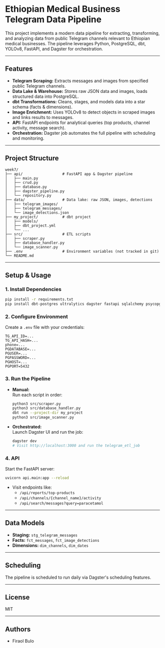 # Ethiopian Medical Business Telegram Data Pipeline

This project implements a modern data pipeline for extracting, transforming, and analyzing data from public Telegram channels relevant to Ethiopian medical businesses. The pipeline leverages Python, PostgreSQL, dbt, YOLOv8, FastAPI, and Dagster for orchestration.

---

## Features

- **Telegram Scraping:** Extracts messages and images from specified public Telegram channels.
- **Data Lake & Warehouse:** Stores raw JSON data and images, loads structured data into PostgreSQL.
- **dbt Transformations:** Cleans, stages, and models data into a star schema (facts & dimensions).
- **Image Enrichment:** Uses YOLOv8 to detect objects in scraped images and links results to messages.
- **API:** FastAPI endpoints for analytical queries (top products, channel activity, message search).
- **Orchestration:** Dagster job automates the full pipeline with scheduling and monitoring.

---

## Project Structure

```
week7/
├── api/                  # FastAPI app & Dagster pipeline
│   ├── main.py
│   ├── crud.py
│   ├── database.py
│   ├── dagster_pipeline.py
│   └── repository.py
├── data/                 # Data lake: raw JSON, images, detections
│   ├── telegram_images/
│   ├── telegram_messages/
│   └── image_detections.json
├── my_project/           # dbt project
│   ├── models/
│   ├── dbt_project.yml
│   └── ...
├── src/                  # ETL scripts
│   ├── scraper.py
│   ├── database_handler.py
│   └── image_scanner.py
├── .env                  # Environment variables (not tracked in git)
└── README.md
```

---

## Setup & Usage

### 1. Install Dependencies

```sh
pip install -r requirements.txt
pip install dbt-postgres ultralytics dagster fastapi sqlalchemy psycopg2-binary python-dotenv
```

### 2. Configure Environment

Create a `.env` file with your credentials:
```
TG_API_ID=...
TG_API_HASH=...
phone=...
PGDATABASE=...
PGUSER=...
PGPASSWORD=...
PGHOST=...
PGPORT=5432
```

### 3. Run the Pipeline

- **Manual:**  
  Run each script in order:
  ```sh
  python3 src/scraper.py
  python3 src/database_handler.py
  dbt run --project-dir my_project
  python3 src/image_scanner.py
  ```

- **Orchestrated:**  
  Launch Dagster UI and run the job:
  ```sh
  dagster dev
  # Visit http://localhost:3000 and run the telegram_etl_job
  ```

### 4. API

Start the FastAPI server:
```sh
uvicorn api.main:app --reload
```
- Visit endpoints like:
  - `/api/reports/top-products`
  - `/api/channels/{channel_name}/activity`
  - `/api/search/messages?query=paracetamol`

---

## Data Models

- **Staging:** `stg_telegram_messages`
- **Facts:** `fct_messages`, `fct_image_detections`
- **Dimensions:** `dim_channels`, `dim_dates`

---

## Scheduling

The pipeline is scheduled to run daily via Dagster's scheduling features.

---

## License

MIT

---

## Authors

- Firaol Bulo